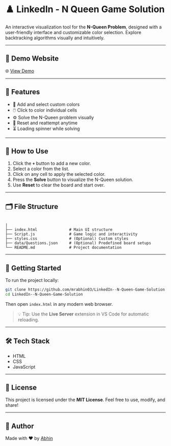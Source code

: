 # ♟️ LinkedIn - N Queen Game Solution

An interactive visualization tool for the **N-Queen Problem**, designed with a user-friendly interface and customizable color selection. Explore backtracking algorithms visually and intuitively.

---

## 🔗 Demo Website

🌐 [View Demo](https://mrabhin03.github.io/LinkedIn--N-Queen-Game-Solution)

---

## 🎯 Features

- 🎨 Add and select custom colors
- 🖱️ Click to color individual cells
- ⚙️ Solve the N-Queen problem visually
- 🔄 Reset and reattempt anytime
- ⏳ Loading spinner while solving

---

## 📖 How to Use

1. Click the **`+`** button to add a new color.
2. Select a color from the list.
3. Click on any cell to apply the selected color.
4. Press the **Solve** button to visualize the N-Queen solution.
5. Use **Reset** to clear the board and start over.

---

## 🗂️ File Structure

```

|
├── index.html              # Main UI structure
├── Script.js               # Game logic and interactivity
├── styles.css              # (Optional) Custom styles
├── data/Questions.json     # (Optional) Predefined board setups
└── README.md               # Project documentation

````

---

## 🚀 Getting Started

To run the project locally:

```bash
git clone https://github.com/mrabhin03/LinkedIn--N-Queen-Game-Solution.git
cd LinkedIn--N-Queen-Game-Solution
````

Then open `index.html` in any modern web browser.

> 💡 Tip: Use the **Live Server** extension in VS Code for automatic reloading.

---

## 🛠️ Tech Stack

* HTML
* CSS
* JavaScript

---

## 📎 License

This project is licensed under the **MIT License**. Feel free to use, modify, and share!

---

## 🙌 Author

Made with ❤️ by [Abhin](https://www.linkedin.com/in/Mr-Abhin/)
